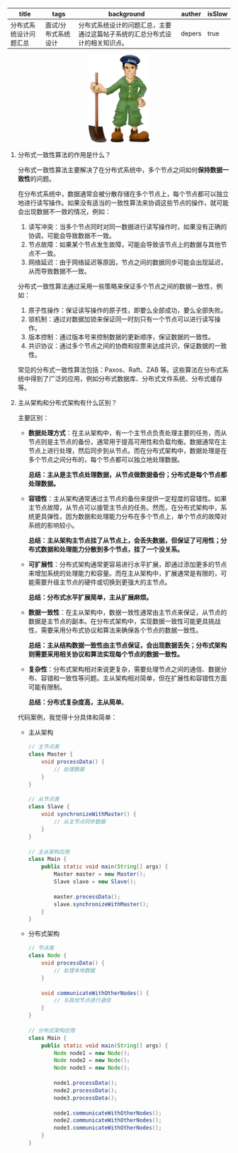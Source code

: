 | title                  | tags                | background                                                   | auther | isSlow |
| ---------------------- | ------------------- | ------------------------------------------------------------ | ------ | ------ |
| 分布式系统设计问题汇总 | 面试/分布式系统设计 | 分布式系统设计的问题汇总，主要通过这篇帖子系统的汇总分布式设计的相关知识点。 | depers | true   |

<div align=center><img src="../../assert/zookeeper.png" style="zoom:25%;" /></div>

1. 分布式一致性算法的作用是什么？

    分布式一致性算法主要解决了在分布式系统中，多个节点之间如何**保持数据一致性**的问题。

    在分布式系统中，数据通常会被分散存储在多个节点上，每个节点都可以独立地进行读写操作。如果没有适当的一致性算法来协调这些节点的操作，就可能会出现数据不一致的情况，例如：

    1. 读写冲突：当多个节点同时对同一数据进行读写操作时，如果没有正确的协调，可能会导致数据不一致。
    2. 节点故障：如果某个节点发生故障，可能会导致该节点上的数据与其他节点不一致。
    3. 网络延迟：由于网络延迟等原因，节点之间的数据同步可能会出现延迟，从而导致数据不一致。

    分布式一致性算法通过采用一些策略来保证多个节点之间的数据一致性，例如：

    1. 原子性操作：保证读写操作的原子性，即要么全部成功，要么全部失败。
    2. 锁机制：通过对数据加锁来保证同一时刻只有一个节点可以进行读写操作。
    3. 版本控制：通过版本号来控制数据的更新顺序，保证数据的一致性。
    4. 共识协议：通过多个节点之间的协商和投票来达成共识，保证数据的一致性。

    常见的分布式一致性算法包括：Paxos、Raft、ZAB 等。这些算法在分布式系统中得到了广泛的应用，例如分布式数据库、分布式文件系统、分布式缓存等。

2. 主从架构和分布式架构有什么区别？

    主要区别：

    * **数据处理方式**：在主从架构中，有一个主节点负责处理主要的任务，而从节点则是主节点的备份，通常用于提高可用性和负载均衡。数据通常在主节点上进行处理，然后同步到从节点。而在分布式架构中，数据处理是在多个节点之间分布的，每个节点都可以独立地处理数据。

        **总结：主从是主节点处理数据，从节点做数据备份；分布式是每个节点都处理数据。**

    * **容错性**：主从架构通常通过主节点的备份来提供一定程度的容错性。如果主节点故障，从节点可以接管主节点的任务。然而，在分布式架构中，系统更具弹性，因为数据和处理能力分布在多个节点上，单个节点的故障对系统的影响较小。

        **总结：主从架构主节点挂了从节点上，会丢失数据，但保证了可用性；分布式数据和处理能力分散到多个节点，挂了一个没关系。**

    * **可扩展性**：分布式架构通常更容易进行水平扩展，即通过添加更多的节点来增加系统的处理能力和容量。而在主从架构中，扩展通常是有限的，可能需要升级主节点的硬件或切换到更强大的主节点。

        **总结：分布式水平扩展简单，主从扩展麻烦。**

    * **数据一致性**：在主从架构中，数据一致性通常由主节点来保证，从节点的数据是主节点的副本。在分布式架构中，实现数据一致性可能更具挑战性，需要采用分布式协议和算法来确保各个节点的数据一致性。

        **总结：主从结构数据一致性由主节点保证，会出现数据丢失；分布式架构则需要采用相关协议和算法实现每个节点的数据一致性。**

    * **复杂性**：分布式架构相对来说更复杂，需要处理节点之间的通信、数据分布、容错和一致性等问题。主从架构相对简单，但在扩展性和容错性方面可能有限制。

        **总结：分布式复杂度高，主从简单**。

    代码案例，我觉得十分具体和简单：

    * 主从架构

        ```Java
        // 主节点类
        class Master {
            void processData() {
                // 处理数据
            }
        }
        
        // 从节点类
        class Slave {
            void synchronizeWithMaster() {
                // 从主节点同步数据
            }
        }
        
        // 主从架构应用
        class Main {
            public static void main(String[] args) {
                Master master = new Master();
                Slave slave = new Slave();
        
                master.processData();
                slave.synchronizeWithMaster();
            }
        }
        ```

    * 分布式架构

        ```java
        // 节点类
        class Node {
            void processData() {
                // 处理本地数据
            }
        
            void communicateWithOtherNodes() {
                // 与其他节点进行通信
            }
        }
        
        // 分布式架构应用
        class Main {
            public static void main(String[] args) {
                Node node1 = new Node();
                Node node2 = new Node();
                Node node3 = new Node();
        
                node1.processData();
                node2.processData();
                node3.processData();
        
                node1.communicateWithOtherNodes();
                node2.communicateWithOtherNodes();
                node3.communicateWithOtherNodes();
            }
        }
        ```

        